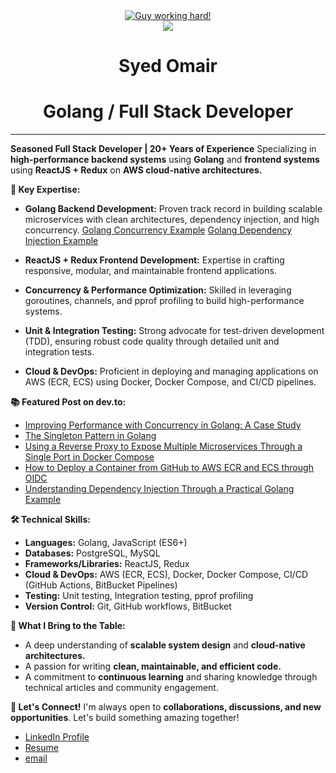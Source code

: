  <div align="center" style="border:none;">
    <a href="https://syedomair.github.io" target="_blank"><img alt="Guy working hard!" src="https://raw.github.com/syedomair/syedomair/master/images/githubOverview.png"></a>
    <br>
    <img align="center" src="https://visitor-badge.laobi.icu/badge?page_id=syedomair.syedomair" />
</div>
<h1 align="center" style="border: none;">Syed Omair</h1>
<h1 align="center" style="border: none;">Golang / Full Stack Developer</h1>
<hr>
<be>

<!--
👋 Hi, I'm Syed Omair, a passionate Full Stack Developer with over two decades of experience in building scalable and efficient applications. I specialize in backend development with Golang, crafting high-performance microservices, and leveraging modern cloud-native architectures.

🚀 What I Do:<br/>
✅ Golang Expertise – Implementing clean architectures with dependency injection.<br/>
✅ High-Performance Concurrency – Utilizing goroutines and channels for efficient parallel processing.<br/>
✅ Robust Backend Development – Building APIs with chi, structured logging with zap, and seamless database interactions with GORM & PostgreSQL.<br/>
✅ Cloud & DevOps – Writing optimized Dockerfiles, deploying applications to AWS, and maintaining CI/CD pipelines.<br/>
✅ Testing & Debugging – Writing unit & integration tests, optimizing performance with pprof, and ensuring code quality.<br/>
✅ Version Control & Collaboration – Following best practices with GitHub workflows, pull requests, and structured release management.<br/>

📌 I’m always excited to learn new tools and tackle challenging problems. Let’s connect and build something amazing!
-->

**Seasoned Full Stack Developer | 20+ Years of Experience**
Specializing in **high-performance backend systems** using **Golang** and **frontend systems** using **ReactJS + Redux** on **AWS cloud-native architectures.**


**🚀 Key Expertise:**
* **Golang Backend Development:** Proven track record in building scalable microservices with clean architectures, dependency injection, and high concurrency.
    [Golang Concurrency Example](https://github.com/syedomair/backend-microservices/blob/main/service/user_service/user/handler.go#L60)
    [Golang Dependency Injection Example](https://github.com/syedomair/backend-microservices/blob/main/lib/container/container.go)

* **ReactJS + Redux Frontend Development:** Expertise in crafting responsive, modular, and maintainable frontend applications.
* **Concurrency & Performance Optimization:** Skilled in leveraging goroutines, channels, and pprof profiling to build high-performance systems.
* **Unit & Integration Testing:** Strong advocate for test-driven development (TDD), ensuring robust code quality through detailed unit and integration tests.
* **Cloud & DevOps:** Proficient in deploying and managing applications on AWS (ECR, ECS) using Docker, Docker Compose, and CI/CD pipelines.


**📚 Featured Post on dev.to:**
* [Improving Performance with Concurrency in Golang: A Case Study](https://dev.to/syed_omair/improving-performance-with-concurrency-in-golang-a-case-study-3dip)
* [The Singleton Pattern in Golang](https://dev.to/syed_omair/the-singleton-pattern-in-golang-29lp)
* [Using a Reverse Proxy to Expose Multiple Microservices Through a Single Port in Docker Compose](https://dev.to/syed_omair/using-a-reverse-proxy-to-expose-multiple-microservices-through-a-single-port-in-docker-compose-4h9e)
* [How to Deploy a Container from GitHub to AWS ECR and ECS through OIDC](https://dev.to/syed_omair/how-to-deploy-a-container-from-github-to-aws-ecr-through-oidc-2ma5)
* [Understanding Dependency Injection Through a Practical Golang Example](https://dev.to/syed_omair/understanding-dependency-injection-through-a-practical-golang-example-4b3k)


**🛠️ Technical Skills:**
* **Languages:** Golang, JavaScript (ES6+) 
* **Databases:** PostgreSQL, MySQL
* **Frameworks/Libraries:** ReactJS, Redux
* **Cloud & DevOps:** AWS (ECR, ECS), Docker, Docker Compose, CI/CD (GitHub Actions, BitBucket Pipelines)
* **Testing:** Unit testing, Integration testing, pprof profiling
* **Version Control:** Git, GitHub workflows, BitBucket

**🌟 What I Bring to the Table:**
* A deep understanding of **scalable system design** and **cloud-native architectures.**
* A passion for writing **clean, maintainable, and efficient code.**
* A commitment to **continuous learning** and sharing knowledge through technical articles and community engagement.

**🤝 Let's Connect!**
I'm always open to **collaborations, discussions, and new opportunities**. Let's build something amazing together!


* [LinkedIn Profile](https://www.linkedin.com/in/syed-omair/)
* [Resume](https://syedomair.github.io/)
* [email](mailto:omair@cogentproc.com)



<!--
**syedomair/syedomair** is a ✨ _special_ ✨ repository because its `README.md` (this file) appears on your GitHub profile.

Here are some ideas to get you started:

- 🔭 I’m currently working on ...
- 🌱 I’m currently learning ...
- 👯 I’m looking to collaborate on ...
- 🤔 I’m looking for help with ...
- 💬 Ask me about ...
- 📫 How to reach me: ...
- 😄 Pronouns: ...
- ⚡ Fun fact: ...
-->

